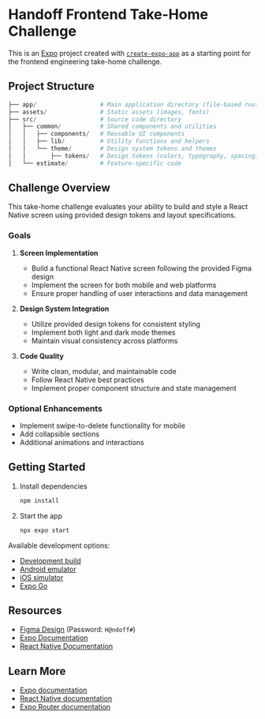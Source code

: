 # Handoff Frontend Take-Home Challenge

This is an [Expo](https://expo.dev) project created with [`create-expo-app`](https://www.npmjs.com/package/create-expo-app) as a starting point for the frontend engineering take-home challenge.

## Project Structure

```s
├── app/                  # Main application directory (file-based routing)
├── assets/               # Static assets (images, fonts)
├── src/                  # Source code directory
│   ├── common/           # Shared components and utilities
│   │   ├── components/   # Reusable UI components
│   │   ├── lib/          # Utility functions and helpers
│   │   └── theme/        # Design system tokens and themes
│   │       ├── tokens/   # Design tokens (colors, typography, spacing)
│   └── estimate/         # Feature-specific code
```

## Challenge Overview

This take-home challenge evaluates your ability to build and style a React Native screen using provided design tokens and layout specifications.

### Goals

1. **Screen Implementation**

    - Build a functional React Native screen following the provided Figma design
    - Implement the screen for both mobile and web platforms
    - Ensure proper handling of user interactions and data management

2. **Design System Integration**

    - Utilize provided design tokens for consistent styling
    - Implement both light and dark mode themes
    - Maintain visual consistency across platforms

3. **Code Quality**
    - Write clean, modular, and maintainable code
    - Follow React Native best practices
    - Implement proper component structure and state management

### Optional Enhancements

-   Implement swipe-to-delete functionality for mobile
-   Add collapsible sections
-   Additional animations and interactions

## Getting Started

1. Install dependencies

    ```bash
    npm install
    ```

2. Start the app
    ```bash
    npx expo start
    ```

Available development options:

-   [Development build](https://docs.expo.dev/develop/development-builds/introduction/)
-   [Android emulator](https://docs.expo.dev/workflow/android-studio-emulator/)
-   [iOS simulator](https://docs.expo.dev/workflow/ios-simulator/)
-   [Expo Go](https://expo.dev/go)

## Resources

-   [Figma Design](https://www.figma.com/design/Blk49Bk32ACk3yuDC2Vsq5/Take-Home-Assement---Front-End-Jan-2025?node-id=4044-145&t=4yKjBuOChIiCckTl-11) (Password: `H@ndoff#`)
-   [Expo Documentation](https://docs.expo.dev/)
-   [React Native Documentation](https://reactnative.dev/)

## Learn More

-   [Expo documentation](https://docs.expo.dev/)
-   [React Native documentation](https://reactnative.dev/)
-   [Expo Router documentation](https://docs.expo.dev/router/introduction/)
